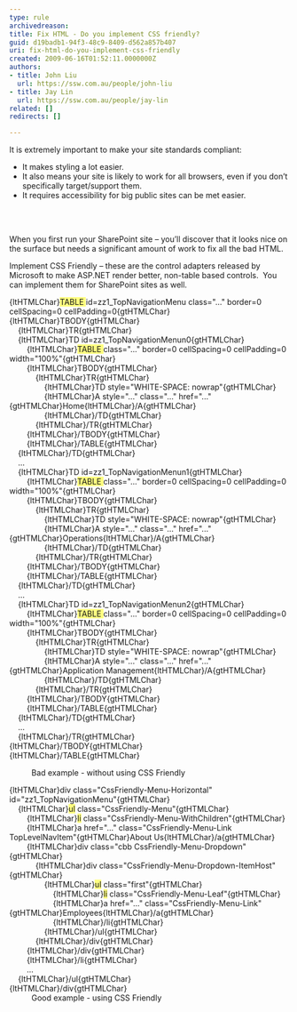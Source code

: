 ```yaml
---
type: rule
archivedreason: 
title: Fix HTML - Do you implement CSS friendly?
guid: d19badb1-94f3-48c9-8409-d562a857b407
uri: fix-html-do-you-implement-css-friendly
created: 2009-06-16T01:52:11.0000000Z
authors:
- title: John Liu
  url: https://ssw.com.au/people/john-liu
- title: Jay Lin
  url: https://ssw.com.au/people/jay-lin
related: []
redirects: []

---
```




  <p>It is extremely important to make your site standards compliant&#58;</p>
<ul>
    <li>It makes styling a lot easier. </li>
    <li>It also means your site is likely to work for all browsers, even if you don’t specifically target/support them. </li>
    <li>It requires accessibility for big public sites can be met easier.</li>
</ul>

<br><excerpt class='endintro'></excerpt><br>

  <p>When you first run your SharePoint site – you’ll discover that it looks nice on the surface but needs a significant amount of work to fix all the bad HTML. </p>
<p>Implement CSS Friendly – these are the control adapters released by Microsoft to make ASP.NET render better, non-table based controls.&#160; You can implement them for SharePoint sites as well. </p>
<dl class="badCode">
    <dl>
        <dl>
            <dt>{ltHTMLChar}<font style="background-color&#58;#ffff80;">TABLE </font>id=zz1_TopNavigationMenu class=&quot;...&quot; border=0 cellSpacing=0 cellPadding=0{gtHTMLChar}<br>
            {ltHTMLChar}TBODY{gtHTMLChar}<br>
            &#160;&#160;&#160; {ltHTMLChar}TR{gtHTMLChar}<br>
            &#160;&#160;&#160;&#160;{ltHTMLChar}TD id=zz1_TopNavigationMenun0{gtHTMLChar}<br>
            &#160;&#160;&#160;&#160; &#160;&#160;&#160;{ltHTMLChar}<font style="background-color&#58;#ffff80;">TABLE </font>class=&quot;...&quot; border=0 cellSpacing=0 cellPadding=0 width=&quot;100%&quot;{gtHTMLChar}<br>
            &#160;&#160;&#160;&#160;&#160; &#160;&#160;{ltHTMLChar}TBODY{gtHTMLChar}<br>
            &#160;&#160;&#160;&#160;&#160;&#160; &#160;&#160;&#160;&#160; {ltHTMLChar}TR{gtHTMLChar}<br>
            &#160;&#160;&#160;&#160;&#160;&#160;&#160; &#160;&#160;&#160;&#160;&#160;&#160;&#160; {ltHTMLChar}TD style=&quot;WHITE-SPACE&#58; nowrap&quot;{gtHTMLChar}<br>
            &#160;&#160;&#160;&#160;&#160;&#160;&#160;&#160; &#160;&#160;&#160;&#160;&#160;&#160; {ltHTMLChar}A style=&quot;...&quot; class=&quot;...&quot; href=&quot;...&quot;{gtHTMLChar}Home{ltHTMLChar}/A{gtHTMLChar}<br>
            &#160;&#160;&#160;&#160;&#160;&#160;&#160;&#160;&#160; &#160;&#160;&#160;&#160;&#160; {ltHTMLChar}/TD{gtHTMLChar}<br>
            &#160;&#160;&#160;&#160;&#160;&#160;&#160;&#160;&#160; &#160; {ltHTMLChar}/TR{gtHTMLChar}<br>
            &#160;&#160;&#160;&#160;&#160;&#160;&#160; {ltHTMLChar}/TBODY{gtHTMLChar}<br>
            &#160;&#160;&#160;&#160;&#160;&#160;&#160; {ltHTMLChar}/TABLE{gtHTMLChar}<br>
            &#160;&#160;&#160; {ltHTMLChar}/TD{gtHTMLChar}<br>
            &#160;&#160;&#160;&#160;...&#160;&#160;&#160;<br>
            &#160;&#160;&#160; {ltHTMLChar}TD id=zz1_TopNavigationMenun1{gtHTMLChar}<br>
            &#160;&#160;&#160;&#160; &#160;&#160; {ltHTMLChar}<font style="background-color&#58;#ffff80;">TABLE </font>class=&quot;...&quot; border=0 cellSpacing=0 cellPadding=0 width=&quot;100%&quot;{gtHTMLChar}<br>
            &#160;&#160;&#160;&#160; &#160;&#160; {ltHTMLChar}TBODY{gtHTMLChar}<br>
            &#160;&#160;&#160;&#160;&#160; &#160;&#160;&#160;&#160;&#160; {ltHTMLChar}TR{gtHTMLChar}<br>
            &#160;&#160;&#160;&#160;&#160;&#160; &#160;&#160;&#160;&#160;&#160;&#160;&#160;&#160; {ltHTMLChar}TD style=&quot;WHITE-SPACE&#58; nowrap&quot;{gtHTMLChar}<br>
            &#160;&#160;&#160;&#160;&#160;&#160;&#160; &#160;&#160;&#160;&#160;&#160;&#160;&#160; {ltHTMLChar}A style=&quot;...&quot; class=&quot;...&quot; href=&quot;...&quot;{gtHTMLChar}Operations{ltHTMLChar}/A{gtHTMLChar}<br>
            &#160;&#160;&#160;&#160;&#160;&#160;&#160;&#160; &#160;&#160;&#160;&#160;&#160;&#160; {ltHTMLChar}/TD{gtHTMLChar}<br>
            &#160;&#160;&#160;&#160;&#160;&#160;&#160;&#160;&#160;&#160;&#160; {ltHTMLChar}/TR{gtHTMLChar}<br>
            &#160;&#160;&#160;&#160;&#160;&#160;&#160; {ltHTMLChar}/TBODY{gtHTMLChar}<br>
            &#160;&#160;&#160;&#160;&#160;&#160;&#160; {ltHTMLChar}/TABLE{gtHTMLChar}<br>
            &#160;&#160;&#160; {ltHTMLChar}/TD{gtHTMLChar}<br>
            &#160;&#160;&#160; ...<br>
            &#160;&#160;&#160; {ltHTMLChar}TD id=zz1_TopNavigationMenun2{gtHTMLChar}<br>
            &#160;&#160;&#160;&#160;&#160;&#160;&#160; {ltHTMLChar}<font style="background-color&#58;#ffff80;">TABLE </font>class=&quot;...&quot; border=0 cellSpacing=0 cellPadding=0 width=&quot;100%&quot;{gtHTMLChar}<br>
            &#160;&#160;&#160;&#160;&#160;&#160;&#160; {ltHTMLChar}TBODY{gtHTMLChar}<br>
            &#160;&#160;&#160;&#160;&#160;&#160;&#160;&#160;&#160;&#160;&#160; {ltHTMLChar}TR{gtHTMLChar}<br>
            &#160;&#160;&#160;&#160;&#160;&#160;&#160;&#160;&#160;&#160;&#160;&#160;&#160;&#160;&#160; {ltHTMLChar}TD style=&quot;WHITE-SPACE&#58; nowrap&quot;{gtHTMLChar}<br>
            &#160;&#160;&#160;&#160;&#160;&#160;&#160;&#160;&#160;&#160;&#160;&#160;&#160;&#160;&#160; {ltHTMLChar}A style=&quot;...&quot; class=&quot;...&quot; href=&quot;...&quot;{gtHTMLChar}Application Management{ltHTMLChar}/A{gtHTMLChar}<br>
            &#160;&#160;&#160;&#160;&#160;&#160;&#160;&#160;&#160;&#160;&#160;&#160;&#160;&#160;&#160; {ltHTMLChar}/TD{gtHTMLChar}<br>
            &#160;&#160;&#160;&#160;&#160;&#160;&#160;&#160;&#160;&#160;&#160; {ltHTMLChar}/TR{gtHTMLChar}<br>
            &#160;&#160;&#160;&#160;&#160;&#160;&#160;&#160;{ltHTMLChar}/TBODY{gtHTMLChar}<br>
            &#160;&#160;&#160;&#160;&#160;&#160;&#160; {ltHTMLChar}/TABLE{gtHTMLChar}<br>
            &#160;&#160;&#160; {ltHTMLChar}/TD{gtHTMLChar}<br>
            &#160;&#160;&#160; ...<br>
            &#160;&#160;&#160; {ltHTMLChar}/TR{gtHTMLChar}<br>
            {ltHTMLChar}/TBODY{gtHTMLChar}<br>
            {ltHTMLChar}/TABLE{gtHTMLChar}</dt>
        </dl>
    </dl>
    <dd>Bad example - without using CSS Friendly </dd>
</dl>
<dl class="goodCode">
    <dt>{ltHTMLChar}div class=&quot;CssFriendly-Menu-Horizontal&quot; id=&quot;zz1_TopNavigationMenu&quot;{gtHTMLChar}<br>
    &#160;&#160;&#160; {ltHTMLChar}<font style="background-color&#58;#ffff80;">ul</font> class=&quot;CssFriendly-Menu&quot;{gtHTMLChar}<br>
    &#160;&#160;&#160;&#160;&#160;&#160;&#160; {ltHTMLChar}<font style="background-color&#58;#ffff80;">li</font> class=&quot;CssFriendly-Menu-WithChildren&quot;{gtHTMLChar}<br>
    &#160;&#160;&#160;&#160;&#160;&#160;&#160; {ltHTMLChar}a href=&quot;...&quot; class=&quot;CssFriendly-Menu-Link TopLevelNavItem&quot;{gtHTMLChar}About Us{ltHTMLChar}/a{gtHTMLChar}<br>
    &#160;&#160;&#160;&#160;&#160;&#160;&#160; {ltHTMLChar}div class=&quot;cbb CssFriendly-Menu-Dropdown&quot;{gtHTMLChar}<br>
    &#160;&#160;&#160;&#160;&#160;&#160;&#160;&#160;&#160;&#160;&#160; {ltHTMLChar}div class=&quot;CssFriendly-Menu-Dropdown-ItemHost&quot;{gtHTMLChar}<br>
    &#160;&#160;&#160;&#160;&#160;&#160;&#160;&#160;&#160;&#160;&#160;&#160;&#160;&#160;&#160; {ltHTMLChar}<font style="background-color&#58;#ffff80;">ul</font> class=&quot;first&quot;{gtHTMLChar}<br>
    &#160;&#160;&#160;&#160;&#160;&#160;&#160;&#160;&#160;&#160;&#160;&#160;&#160;&#160;&#160;&#160;&#160;&#160;&#160; {ltHTMLChar}<font style="background-color&#58;#ffff80;">li</font> class=&quot;CssFriendly-Menu-Leaf&quot;{gtHTMLChar}<br>
    &#160;&#160;&#160;&#160;&#160;&#160;&#160;&#160;&#160;&#160;&#160;&#160;&#160;&#160;&#160;&#160;&#160;&#160;&#160; {ltHTMLChar}a href=&quot;...&quot; class=&quot;CssFriendly-Menu-Link&quot;{gtHTMLChar}Employees{ltHTMLChar}/a{gtHTMLChar}<br>
    &#160;&#160;&#160;&#160;&#160;&#160;&#160;&#160;&#160;&#160;&#160;&#160;&#160;&#160;&#160;&#160;&#160;&#160;&#160; {ltHTMLChar}/li{gtHTMLChar}<br>
    &#160;&#160;&#160;&#160;&#160;&#160;&#160;&#160;&#160;&#160;&#160;&#160;&#160;&#160;&#160; {ltHTMLChar}/ul{gtHTMLChar}<br>
    &#160;&#160;&#160;&#160;&#160;&#160;&#160;&#160;&#160;&#160;&#160; {ltHTMLChar}/div{gtHTMLChar}<br>
    &#160;&#160;&#160;&#160;&#160;&#160;&#160; {ltHTMLChar}/div{gtHTMLChar}<br>
    &#160;&#160;&#160;&#160;&#160;&#160;&#160; {ltHTMLChar}/li{gtHTMLChar}<br>
    &#160;&#160;&#160;&#160;&#160;&#160;&#160; ...<br>
    &#160;&#160;&#160; {ltHTMLChar}/ul{gtHTMLChar}<br>
    {ltHTMLChar}/div{gtHTMLChar} </dt>
    <dd>Good example - using CSS Friendly</dd>
</dl>
<p>&#160;</p>



